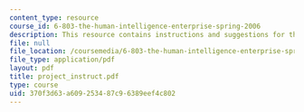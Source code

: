 ```yaml
---
content_type: resource
course_id: 6-803-the-human-intelligence-enterprise-spring-2006
description: This resource contains instructions and suggestions for the project.
file: null
file_location: /coursemedia/6-803-the-human-intelligence-enterprise-spring-2006/370f3d63a609253487c96389eef4c802_project_instruct.pdf
file_type: application/pdf
layout: pdf
title: project_instruct.pdf
type: course
uid: 370f3d63-a609-2534-87c9-6389eef4c802
---
```

